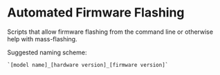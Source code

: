 # Automated Firmware Flashing

Scripts that allow firmware flashing from the command line or otherwise help
with mass-flashing.

Suggested naming scheme:

    `[model name]_[hardware version]_[firmware version]`
